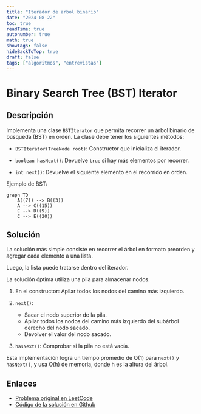 ```yaml
---
title: "Iterador de arbol binario"
date: "2024-08-22"
toc: true
readTime: true
autonumber: true
math: true
showTags: false
hideBackToTop: true
draft: false
tags: ["algoritmos", "entrevistas"]
---
```


# Binary Search Tree (BST) Iterator

## Descripción

Implementa una clase `BSTIterator` que permita recorrer un árbol binario de búsqueda (BST) en orden. La clase debe tener los siguientes métodos:

- `BSTIterator(TreeNode root)`: Constructor que inicializa el iterador.

- `boolean hasNext()`: Devuelve `true` si hay más elementos por recorrer.

- `int next()`: Devuelve el siguiente elemento en el recorrido en orden.

Ejemplo de BST:

```mermaid
graph TD
    A((7)) --> B((3))
    A --> C((15))
    C --> D((9))
    C --> E((20))
```

## Solución

La solución más simple consiste en recorrer el árbol en formato preorden y agregar cada elemento a una lista.

Luego, la lista puede tratarse dentro del iterador.

La solución óptima utiliza una pila para almacenar nodos.

1. En el constructor: Apilar todos los nodos del camino más izquierdo.

2. `next()`: 
   - Sacar el nodo superior de la pila.
   - Apilar todos los nodos del camino más izquierdo del subárbol derecho del nodo sacado.
   - Devolver el valor del nodo sacado.
   
3. `hasNext()`: Comprobar si la pila no está vacía.

Esta implementación logra un tiempo promedio de O(1) para `next()` y `hasNext()`, y usa O(h) de memoria, donde h es la altura del árbol.

## Enlaces

* [Problema original en LeetCode](https://leetcode.com/problems/binary-search-tree-iterator)
* [Código de la solución en Github](https://github.com/cdgn-coding/leetcode-practice-guide/blob/main/binary_tree/binary_tree_iterator/index.md)